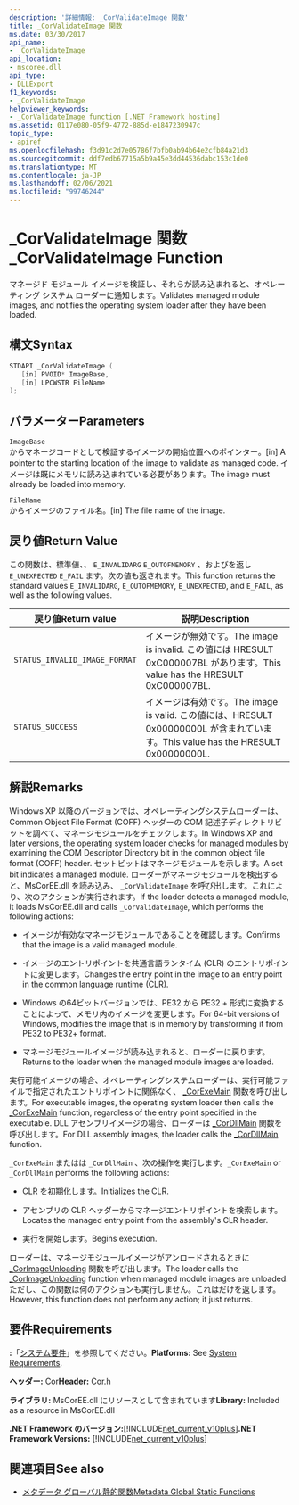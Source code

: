 ```yaml
---
description: '詳細情報: _CorValidateImage 関数'
title: _CorValidateImage 関数
ms.date: 03/30/2017
api_name:
- _CorValidateImage
api_location:
- mscoree.dll
api_type:
- DLLExport
f1_keywords:
- _CorValidateImage
helpviewer_keywords:
- _CorValidateImage function [.NET Framework hosting]
ms.assetid: 0117e080-05f9-4772-885d-e1847230947c
topic_type:
- apiref
ms.openlocfilehash: f3d91c2d7e05786f7bfb0ab94b64e2cfb84a21d3
ms.sourcegitcommit: ddf7edb67715a5b9a45e3dd44536dabc153c1de0
ms.translationtype: MT
ms.contentlocale: ja-JP
ms.lasthandoff: 02/06/2021
ms.locfileid: "99746244"
---
```

# <a name="_corvalidateimage-function"></a><span data-ttu-id="8b182-103">_CorValidateImage 関数</span><span class="sxs-lookup"><span data-stu-id="8b182-103">_CorValidateImage Function</span></span>

<span data-ttu-id="8b182-104">マネージド モジュール イメージを検証し、それらが読み込まれると、オペレーティング システム ローダーに通知します。</span><span class="sxs-lookup"><span data-stu-id="8b182-104">Validates managed module images, and notifies the operating system loader after they have been loaded.</span></span>  
  
## <a name="syntax"></a><span data-ttu-id="8b182-105">構文</span><span class="sxs-lookup"><span data-stu-id="8b182-105">Syntax</span></span>  
  
```cpp  
STDAPI _CorValidateImage (
   [in] PVOID* ImageBase,  
   [in] LPCWSTR FileName  
);  
```  
  
## <a name="parameters"></a><span data-ttu-id="8b182-106">パラメーター</span><span class="sxs-lookup"><span data-stu-id="8b182-106">Parameters</span></span>  

 `ImageBase`  
 <span data-ttu-id="8b182-107">からマネージコードとして検証するイメージの開始位置へのポインター。</span><span class="sxs-lookup"><span data-stu-id="8b182-107">[in] A pointer to the starting location of the image to validate as managed code.</span></span> <span data-ttu-id="8b182-108">イメージは既にメモリに読み込まれている必要があります。</span><span class="sxs-lookup"><span data-stu-id="8b182-108">The image must already be loaded into memory.</span></span>  
  
 `FileName`  
 <span data-ttu-id="8b182-109">からイメージのファイル名。</span><span class="sxs-lookup"><span data-stu-id="8b182-109">[in] The file name of the image.</span></span>  
  
## <a name="return-value"></a><span data-ttu-id="8b182-110">戻り値</span><span class="sxs-lookup"><span data-stu-id="8b182-110">Return Value</span></span>  

 <span data-ttu-id="8b182-111">この関数は、標準値、、 `E_INVALIDARG` `E_OUTOFMEMORY` 、およびを返し `E_UNEXPECTED` `E_FAIL` ます。次の値も返されます。</span><span class="sxs-lookup"><span data-stu-id="8b182-111">This function returns the standard values `E_INVALIDARG`, `E_OUTOFMEMORY`, `E_UNEXPECTED`, and `E_FAIL`, as well as the following values.</span></span>  
  
|<span data-ttu-id="8b182-112">戻り値</span><span class="sxs-lookup"><span data-stu-id="8b182-112">Return value</span></span>|<span data-ttu-id="8b182-113">説明</span><span class="sxs-lookup"><span data-stu-id="8b182-113">Description</span></span>|  
|------------------|-----------------|  
|`STATUS_INVALID_IMAGE_FORMAT`|<span data-ttu-id="8b182-114">イメージが無効です。</span><span class="sxs-lookup"><span data-stu-id="8b182-114">The image is invalid.</span></span> <span data-ttu-id="8b182-115">この値には HRESULT 0xC000007BL があります。</span><span class="sxs-lookup"><span data-stu-id="8b182-115">This value has the HRESULT 0xC000007BL.</span></span>|  
|`STATUS_SUCCESS`|<span data-ttu-id="8b182-116">イメージは有効です。</span><span class="sxs-lookup"><span data-stu-id="8b182-116">The image is valid.</span></span> <span data-ttu-id="8b182-117">この値には、HRESULT 0x00000000L が含まれています。</span><span class="sxs-lookup"><span data-stu-id="8b182-117">This value has the HRESULT 0x00000000L.</span></span>|  
  
## <a name="remarks"></a><span data-ttu-id="8b182-118">解説</span><span class="sxs-lookup"><span data-stu-id="8b182-118">Remarks</span></span>  

 <span data-ttu-id="8b182-119">Windows XP 以降のバージョンでは、オペレーティングシステムローダーは、Common Object File Format (COFF) ヘッダーの COM 記述子ディレクトリビットを調べて、マネージモジュールをチェックします。</span><span class="sxs-lookup"><span data-stu-id="8b182-119">In Windows XP and later versions, the operating system loader checks for managed modules by examining the COM Descriptor Directory bit in the common object file format (COFF) header.</span></span> <span data-ttu-id="8b182-120">セットビットはマネージモジュールを示します。</span><span class="sxs-lookup"><span data-stu-id="8b182-120">A set bit indicates a managed module.</span></span> <span data-ttu-id="8b182-121">ローダーがマネージモジュールを検出すると、MsCorEE.dll を読み込み、 `_CorValidateImage` を呼び出します。これにより、次のアクションが実行されます。</span><span class="sxs-lookup"><span data-stu-id="8b182-121">If the loader detects a managed module, it loads MsCorEE.dll and calls `_CorValidateImage`, which performs the following actions:</span></span>  
  
- <span data-ttu-id="8b182-122">イメージが有効なマネージモジュールであることを確認します。</span><span class="sxs-lookup"><span data-stu-id="8b182-122">Confirms that the image is a valid managed module.</span></span>  
  
- <span data-ttu-id="8b182-123">イメージのエントリポイントを共通言語ランタイム (CLR) のエントリポイントに変更します。</span><span class="sxs-lookup"><span data-stu-id="8b182-123">Changes the entry point in the image to an entry point in the common language runtime (CLR).</span></span>  
  
- <span data-ttu-id="8b182-124">Windows の64ビットバージョンでは、PE32 から PE32 + 形式に変換することによって、メモリ内のイメージを変更します。</span><span class="sxs-lookup"><span data-stu-id="8b182-124">For 64-bit versions of Windows, modifies the image that is in memory by transforming it from PE32 to PE32+ format.</span></span>  
  
- <span data-ttu-id="8b182-125">マネージモジュールイメージが読み込まれると、ローダーに戻ります。</span><span class="sxs-lookup"><span data-stu-id="8b182-125">Returns to the loader when the managed module images are loaded.</span></span>  
  
 <span data-ttu-id="8b182-126">実行可能イメージの場合、オペレーティングシステムローダーは、実行可能ファイルで指定されたエントリポイントに関係なく、 [_CorExeMain](corexemain-function.md) 関数を呼び出します。</span><span class="sxs-lookup"><span data-stu-id="8b182-126">For executable images, the operating system loader then calls the [_CorExeMain](corexemain-function.md) function, regardless of the entry point specified in the executable.</span></span> <span data-ttu-id="8b182-127">DLL アセンブリイメージの場合、ローダーは [_CorDllMain](cordllmain-function.md) 関数を呼び出します。</span><span class="sxs-lookup"><span data-stu-id="8b182-127">For DLL assembly images, the loader calls the [_CorDllMain](cordllmain-function.md) function.</span></span>  
  
 <span data-ttu-id="8b182-128">`_CorExeMain` またはは `_CorDllMain` 、次の操作を実行します。</span><span class="sxs-lookup"><span data-stu-id="8b182-128">`_CorExeMain` or `_CorDllMain` performs the following actions:</span></span>  
  
- <span data-ttu-id="8b182-129">CLR を初期化します。</span><span class="sxs-lookup"><span data-stu-id="8b182-129">Initializes the CLR.</span></span>  
  
- <span data-ttu-id="8b182-130">アセンブリの CLR ヘッダーからマネージエントリポイントを検索します。</span><span class="sxs-lookup"><span data-stu-id="8b182-130">Locates the managed entry point from the assembly's CLR header.</span></span>  
  
- <span data-ttu-id="8b182-131">実行を開始します。</span><span class="sxs-lookup"><span data-stu-id="8b182-131">Begins execution.</span></span>  
  
 <span data-ttu-id="8b182-132">ローダーは、マネージモジュールイメージがアンロードされるときに [_CorImageUnloading](corimageunloading-function.md) 関数を呼び出します。</span><span class="sxs-lookup"><span data-stu-id="8b182-132">The loader calls the [_CorImageUnloading](corimageunloading-function.md) function when managed module images are unloaded.</span></span> <span data-ttu-id="8b182-133">ただし、この関数は何のアクションも実行しません。これはだけを返します。</span><span class="sxs-lookup"><span data-stu-id="8b182-133">However, this function does not perform any action; it just returns.</span></span>  
  
## <a name="requirements"></a><span data-ttu-id="8b182-134">要件</span><span class="sxs-lookup"><span data-stu-id="8b182-134">Requirements</span></span>  

 <span data-ttu-id="8b182-135">**:**「[システム要件](../../get-started/system-requirements.md)」を参照してください。</span><span class="sxs-lookup"><span data-stu-id="8b182-135">**Platforms:** See [System Requirements](../../get-started/system-requirements.md).</span></span>  
  
 <span data-ttu-id="8b182-136">**ヘッダー:** Cor</span><span class="sxs-lookup"><span data-stu-id="8b182-136">**Header:** Cor.h</span></span>  
  
 <span data-ttu-id="8b182-137">**ライブラリ:** MsCorEE.dll にリソースとして含まれています</span><span class="sxs-lookup"><span data-stu-id="8b182-137">**Library:** Included as a resource in MsCorEE.dll</span></span>  
  
 <span data-ttu-id="8b182-138">**.NET Framework のバージョン:**[!INCLUDE[net_current_v10plus](../../../../includes/net-current-v10plus-md.md)]</span><span class="sxs-lookup"><span data-stu-id="8b182-138">**.NET Framework Versions:** [!INCLUDE[net_current_v10plus](../../../../includes/net-current-v10plus-md.md)]</span></span>  
  
## <a name="see-also"></a><span data-ttu-id="8b182-139">関連項目</span><span class="sxs-lookup"><span data-stu-id="8b182-139">See also</span></span>

- [<span data-ttu-id="8b182-140">メタデータ グローバル静的関数</span><span class="sxs-lookup"><span data-stu-id="8b182-140">Metadata Global Static Functions</span></span>](../metadata/metadata-global-static-functions.md)
